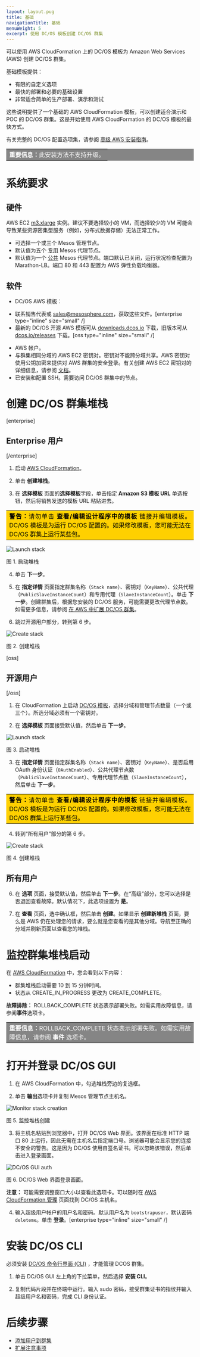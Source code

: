 ```yaml
---
layout: layout.pug
title: 基础 
navigationTitle: 基础
menuWeight: 5
excerpt: 使用 DC/OS 模板创建 DC/OS 群集
---
```


可以使用 AWS CloudFormation 上的 DC/OS 模板为 Amazon Web Services (AWS) 创建 DC/OS 群集。

基础模板提供：
- 有限的自定义选项
- 最快的部署和必要的基础设置
- 非常适合简单的生产部署、演示和测试

这些说明提供了一个基础的 AWS CloudFormation 模板，可以创建适合演示和 POC 的 DC/OS 群集。这是开始使用 AWS CloudFormation 的 DC/OS 模板的最快方式。

有关完整的 DC/OS 配置选项集，请参阅 [高级 AWS 安装指南](/1.11/installing/ent/cloud/aws/advanced/)。

<table class=“table” bgcolor=#858585>
<tr> 
  <td align=justify style=color:white><strong>重要信息：</strong>此安装方法不支持升级。</td> 
</tr> 
</table>

# 系统要求

## 硬件

AWS EC2 <a href="https://aws.amazon.com/ec2/pricing/" target="_blank">m3.xlarge</a> 实例。建议不要选择较小的 VM，而选择较少的 VM 可能会导致某些资源密集型服务（例如，分布式数据存储）无法正常工作。

* 可选择一个或三个 Mesos 管理节点。
* 默认值为五个 [专用](/1.11/overview/concepts/#private-agent-node) Mesos 代理节点。
* 默认值为一个 [公共](/1.11/overview/concepts/#public-agent-node) Mesos 代理节点。端口默认已关闭，运行状况检查配置为 Marathon-LB。端口 80 和 443 配置为 AWS 弹性负载均衡器。

## 软件

- DC/OS AWS 模板：
 * 联系销售代表或 <a href="mailto:sales@mesosphere.com">sales@mesosphere.com</a>，获取这些文件。[enterprise type="inline" size="small" /]
 * 最新的 DC/OS 开源 AWS 模板可从 [downloads.dcos.io](https://downloads.dcos.io/dcos/stable/aws.html) 下载，旧版本可从 [dcos.io/releases](https://dcos.io/releases/) 下载。[oss type="inline" size="small" /]

- AWS 帐户。
- 与群集相同分域的 AWS EC2 密钥对。密钥对不能跨分域共享。AWS 密钥对使用公钥加密来提供对 AWS 群集的安全登录。有关创建 AWS EC2 密钥对的详细信息，请参阅 <a href="http://docs.aws.amazon.com/AWSEC2/latest/UserGuide/ec2-key-pairs.html#having-ec2-create-your-key-pair" target="_blank">文档</a>。
- 已安装和配置 SSH。需要访问 DC/OS 群集中的节点。


# 创建 DC/OS 群集堆栈 

[enterprise]
## Enterprise 用户 
[/enterprise]

1. 启动 <a href="https://console.aws.amazon.com/cloudformation/home" target="_blank">AWS CloudFormation</a>。

2. 单击 **创建堆栈**。

3. 在 **选择模板** 页面的**选择模板**字段，单击指定 **Amazon S3 模板 URL** 单选按钮，然后将销售发送的模板 URL 粘贴进去。

<table class=“table” bgcolor=#ffd000>
<tr> 
  <td align=justify style=color:black><strong>警告：</strong>请勿单击 <strong>查看/编辑设计程序中的模板</strong> 链接并编辑模板。DC/OS 模板是为运行 DC/OS 配置的。如果修改模板，您可能无法在 DC/OS 群集上运行某些包。</td> 
</tr> 
</table>

 ![Launch stack](/1.11/img/dcos-aws-step2b.png)

 图 1. 启动堆栈

4. 单击 **下一步**。

5. 在 **指定详情** 页面指定群集名称（`Stack name`）、密钥对（`KeyName`）、公共代理（`PublicSlaveInstanceCount`）和专用代理（`SlaveInstanceCount`）。单击 **下一步**。创建群集后，根据您安装的 DC/OS 服务，可能需要更改代理节点数。如需更多信息，请参阅 [在 AWS 中扩展 DC/OS 群集][1]。

6. 跳过开源用户部分，转到第 6 步。

![Create stack](/1.11/img/dcos-aws-step2c-ee.png)

图 2. 创建堆栈

[oss]
## 开源用户 
[/oss]

1. 在 CloudFormation 上启动 <a href="https://downloads.dcos.io/dcos/EarlyAccess/aws.html" target="_blank">DC/OS 模板</a>，选择分域和管理节点数量（一个或三个）。所选分域必须有一个密钥对。

2. 在 **选择模板** 页面接受默认值，然后单击 **下一步**。

 ![Launch stack](/1.11/img/dcos-aws-step2b.png)

 图 3. 启动堆栈

3. 在 **指定详情** 页面指定群集名称（`Stack name`）、密钥对（`KeyName`）、是否启用 OAuth 身份认证（`OAuthEnabled`）、公共代理节点数（`PublicSlaveInstanceCount`）、专用代理节点数（`SlaveInstanceCount`），然后单击 **下一步**。

<table class=“table” bgcolor=#ffd000>
<tr> 
  <td align=justify style=color:black><strong>警告：</strong>请勿单击 <strong>查看/编辑设计程序中的模板</strong> 链接并编辑模板。DC/OS 模板是为运行 DC/OS 配置的。如果修改模板，您可能无法在 DC/OS 群集上运行某些包。</td> 
</tr> 
</table>


4. 转到“所有用户”部分的第 6 步。

![Create stack](/1.11/img/dcos-aws-step2c.png)

图 4. 创建堆栈

## 所有用户
6. 在 **选项** 页面，接受默认值，然后单击 **下一步**。在“高级”部分，您可以选择是否退回查看故障。默认情况下，此选项设置为 **是**。

7. 在 **查看** 页面，选中确认框，然后单击 **创建**。如果显示 **创建新堆栈** 页面，要么是 AWS 仍在处理您的请求，要么就是您查看的是其他分域。导航至正确的分域并刷新页面以查看您的堆栈。

# 监控群集堆栈启动

在 <a href="https://console.aws.amazon.com/cloudformation/home" target="_blank">AWS CloudFormation</a> 中，您会看到以下内容：

* 群集堆栈启动需要 10 到 15 分钟时间。
* 状态从 CREATE_IN_PROGRESS 更改为 CREATE_COMPLETE。

**故障排除：** ROLLBACK_COMPLETE 状态表示部署失败。如需实用故障信息，请参阅**事件**选项卡。
<table class=“table” bgcolor=#858585>
<tr> 
  <td align=justify style=color:white><strong>重要信息：</strong>ROLLBACK_COMPLETE 状态表示部署失败。如需实用故障信息，请参阅 <strong>事件</strong> 选项卡。</td> 
</tr> 
</table>

# <a name="launchdcos"></a>打开并登录 DC/OS GUI

1. 在 AWS CloudFormation 中，勾选堆栈旁边的复选框。

2. 单击 **输出**选项卡并复制 Mesos 管理节点主机名。

 ![Monitor stack creation](/1.11/img/dcos-stack.png)

 图 5. 监控堆栈创建

3. 将主机名粘贴到浏览器中，打开 DC/OS Web 界面。该界面在标准 HTTP 端口 80 上运行，因此无需在主机名后指定端口号。浏览器可能会显示您的连接不安全的警告。这是因为 DC/OS 使用自签名证书。可以忽略该错误，然后单击进入登录画面。

 ![DC/OS GUI auth](/1.11/img/dc-os-gui-login-ee.png)

 图 6. DC/OS Web 界面登录画面。

 **注意：** 可能需要调整窗口大小以查看此选项卡。可以随时在 [AWS CloudFormation 管理](https://signin.aws.amazon.com/signin?redirect_uri=https%3A%2F%2Fconsole.aws.amazon.com%2Fcloudformation%2Fhome%3Fstate%3DhashArgs%2523%26isauthcode%3Dtrue&client_id=arn%3Aaws%3Aiam%3A%3A015428540659%3Auser%2Fcloudformation&forceMobileApp=0) 页面找到 DC/OS 主机名。

4. 输入超级用户帐户的用户名和密码。默认用户名为 `bootstrapuser`，默认密码 `deleteme`。单击 **登录**。[enterprise type="inline" size="small" /]

# 安装 DC/OS CLI

必须安装 [DC/OS 命令行界面 (CLI)][2] ，才能管理 DCOS 群集。

1. 单击 DC/OS GUI 左上角的下拉菜单，然后选择 **安装 CLI**。

2. 复制代码片段并在终端中运行。输入 sudo 密码，接受群集证书的指纹并输入超级用户名和密码，完成 CLI 身份认证。

# 后续步骤

- [添加用户到群集][3]
- [扩展注意事项][4]

 [1]: /1.11/administering-clusters/managing-aws/
 [2]: /1.11/cli/install/
 [3]: /1.11/security/ent/users-groups/
 [4]: https://aws.amazon.com/autoscaling/

